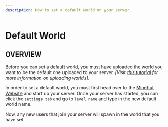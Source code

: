 ```yaml
---
description: How to set a default world on your server.
---
```


# Default World

## OVERVIEW

Before you can set a default world, you must have uploaded the world you want to be the default one uploaded to your server. *[Visit [this tutorial](https://minehut.xyz/faq/ul) for more information on uploading worlds]*.

In order to set a default world, you must first head over to the [Minehut Website](https://minehut.com) and start up your server. Once your server has started, you can click the `settings tab` and go to `level name` and type in the new default world name.

Now, any new users that join your server will spawn in the world that you have set.
